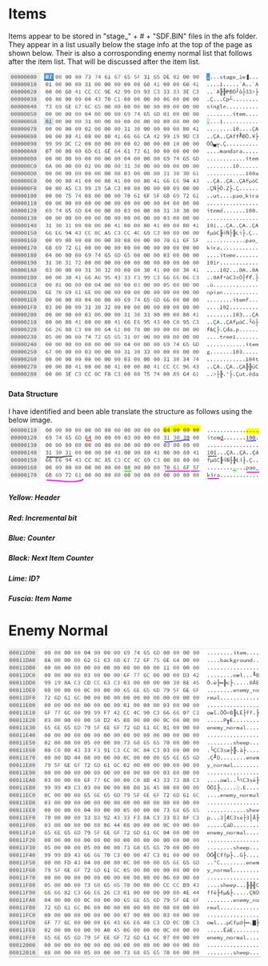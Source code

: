 # Items

Items appear to be stored in "stage_" + # + "SDF.BIN" files in the afs folder.
They appear in a list usually below the stage info at the top of the page as shown below.
Their is also a corrosponding enemy normal list that follows after the item list. That will be discussed after the item list.

![Item List](https://raw.githubusercontent.com/SmallMistake/Modding-NiD/main/Items/pictures/itemListExample.PNG)


#### Data Structure

I have identified and been able translate the structure as follows using the below image.
![Item Example](https://raw.githubusercontent.com/SmallMistake/Modding-NiD/main/Items/pictures/exampleItemDecomposed.PNG)

##### Yellow: Header
##### Red: Incremental bit
##### Blue: Counter
##### Black: Next Item Counter
##### Lime: ID?
##### Fuscia: Item Name


# Enemy Normal

![Item List](https://raw.githubusercontent.com/SmallMistake/Modding-NiD/main/Items/pictures/itemEnemyNormal.PNG)
